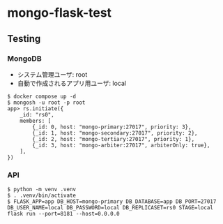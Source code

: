 # mongo-flask-test

## Testing


### MongoDB

* システム管理ユーザ: root
* 自動で作成されるアプリ用ユーザ: local

```
$ docker compose up -d
$ mongosh -u root -p root
app> rs.initiate({
    _id: "rs0",
    members: [
        {_id: 0, host: "mongo-primary:27017", priority: 3},
        {_id: 1, host: "mongo-secondary:27017", priority: 2},
        {_id: 2, host: "mongo-tertiary:27017", priority: 1},
        {_id: 3, host: "mongo-arbiter:27017", arbiterOnly: true},
    ],
})
```

### API

```
$ python -m venv .venv
$ . .venv/bin/activate
$ FLASK_APP=app DB_HOST=mongo-primary DB_DATABASE=app DB_PORT=27017 DB_USER_NAME=local DB_PASSWORD=local DB_REPLICASET=rs0 STAGE=local flask run --port=8181 --host=0.0.0.0
```